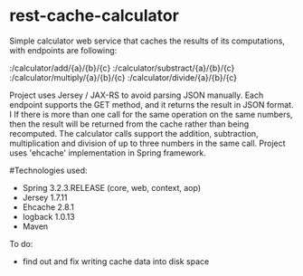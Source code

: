 # rest-cache-calculator
Simple calculator web service that caches the results of its computations, with endpoints are following:

<hostname>:<port>/calculator/add/{a}/{b}/{c}
<hostname>:<port>/calculator/substract/{a}/{b}/{c}
<hostname>:<port>/calculator/multiply/{a}/{b}/{c}
<hostname>:<port>/calculator/divide/{a}/{b}/{c}

Project uses Jersey / JAX-RS to avoid parsing JSON manually. 
Each endpoint supports the GET method, and it returns the result in JSON format. I
If there is more than one call for the same operation on the same numbers, then the result will be returned from the cache rather than being recomputed.
The calculator calls support the addition, subtraction, multiplication and division of up to three numbers in the same call.
Project uses 'ehcache' implementation in Spring framework.

#Technologies used:
- Spring 3.2.3.RELEASE (core, web, context, aop)
- Jersey 1.7.11
- Ehcache 2.8.1
- logback 1.0.13
- Maven

To do:
- find out and fix writing cache data into disk space